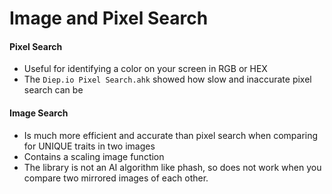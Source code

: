# Image and Pixel Search #

#### Pixel Search
- Useful for identifying a color on your screen in RGB or HEX
- The `Diep.io Pixel Search.ahk` showed how slow and inaccurate pixel search can be

#### Image Search
- Is much more efficient and accurate than pixel search when comparing for UNIQUE traits in two images
- Contains a scaling image function
- The library is not an AI algorithm like phash, so does not work when you compare two mirrored images of each other.
